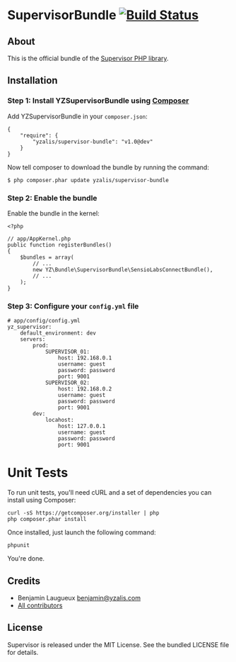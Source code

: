 # SupervisorBundle [![Build Status](https://secure.travis-ci.org/yzalis/SupervisorBundle.png)](http://travis-ci.org/yzalis/SupervisorBundle)

## About

This is the official bundle of the [Supervisor PHP library](https://github.com/yzalis/Supervisor).

## Installation

### Step 1: Install YZSupervisorBundle using [Composer](http://getcomposer.org)

Add YZSupervisorBundle in your `composer.json`:

    {
        "require": {
            "yzalis/supervisor-bundle": "v1.0@dev"
        }
    }

Now tell composer to download the bundle by running the command:

    $ php composer.phar update yzalis/supervisor-bundle

### Step 2: Enable the bundle

Enable the bundle in the kernel:

    <?php

    // app/AppKernel.php
    public function registerBundles()
    {
        $bundles = array(
            // ...
            new YZ\Bundle\SupervisorBundle\SensioLabsConnectBundle(),
            // ...
        );
    }

### Step 3: Configure your `config.yml` file

```
# app/config/config.yml
yz_supervisor:
    default_environment: dev
    servers:
        prod:
            SUPERVISOR_01:
                host: 192.168.0.1
                username: guest
                password: password
                port: 9001
            SUPERVISOR_02:
                host: 192.168.0.2
                username: guest
                password: password
                port: 9001
        dev:
            locahost:
                host: 127.0.0.1
                username: guest
                password: password
                port: 9001
```

# Unit Tests

To run unit tests, you'll need cURL and a set of dependencies you can install using Composer:
```
curl -sS https://getcomposer.org/installer | php
php composer.phar install
```

Once installed, just launch the following command:
```
phpunit
```

You're done.

## Credits

* Benjamin Laugueux <benjamin@yzalis.com>
* [All contributors](https://github.com/yzalis/SupervisorBundle/contributors)

## License

Supervisor is released under the MIT License. See the bundled LICENSE file for details.
